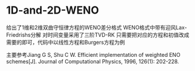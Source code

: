 # 1D-and-2D-WENO
给出了1维和2维双曲守恒律方程的WENO差分格式
WENO格式中带有迎风Lax-Friedrishs分解
对时间变量采用了三阶TVD-RK
只需要把对应的方程和初值改成需要的即可，代码中以线性方程和Burgers方程为例

主要参考Jiang G S, Shu C W. Efficient implementation of weighted ENO schemes[J]. Journal of Computational Physics, 1996, 126(1): 202-228.
